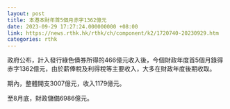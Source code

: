 ```yaml
---
layout: post
title: 本港本財年首5個月赤字1362億元
date: 2023-09-29 17:27:24.000000000 +08:00
link: https://news.rthk.hk/rthk/ch/component/k2/1720740-20230929.htm
categories: rthk
---
```


政府公布，計入發行綠色債券所得的466億元收入後，今個財政年度首5個月錄得赤字1362億元，由於薪俸稅及利得稅等主要收入，大多在財政年度後期收取。

期內，整體開支3007億元，收入1179億元。

至8月底，財政儲備6986億元。
